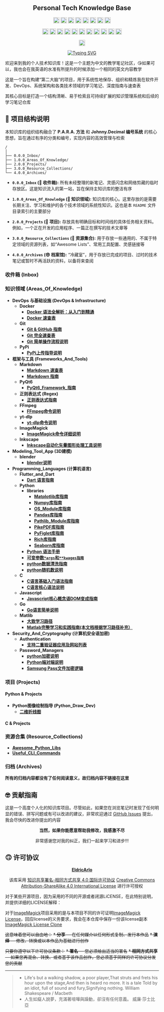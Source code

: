 <div align = "center">
    <h2> Personal Tech Knowledge Base </h2>
</div>

<div align="center">
  <p>
    <!-- 编程语言 & 平台/框架 -->
    <a href="https://www.python.org"><img alt="Python" height="20" src="https://img.shields.io/badge/Python-3776AB?style=plastic&logo=python&logoColor=white"></a>
    <a href="https://golang.org/"><img alt="Go" height="20" src="https://img.shields.io/badge/Go-00ADD8?style=plastic&logo=go&logoColor=white"></a>
    <a href="https://developer.mozilla.org/en-US/docs/Web/JavaScript"><img alt="JavaScript" height="20" src="https://img.shields.io/badge/JavaScript-F7DF1E?style=plastic&logo=javascript&logoColor=black"></a>
    <a href="https://en.wikipedia.org/wiki/C_(programming_language)"><img alt="C" height="20" src="https://img.shields.io/badge/C-A8B9CC?style=plastic&logo=c&logoColor=black"></a>
    <a href="https://www.mathworks.com/products/matlab.html"><img alt="MATLAB" height="20" src="https://img.shields.io/badge/MATLAB-0076A8?style=plastic&logo=mathworks&logoColor=white"></a>
    <a href="https://riverbankcomputing.com/software/pyqt/intro"><img alt="PyQt6" height="20" src="https://img.shields.io/badge/PyQt6-41CD52?style=plastic&logo=qt&logoColor=white"></a>
    <a href="https://flutter.dev"><img alt="Flutter" height="20" src="https://img.shields.io/badge/Flutter-02569B?style=plastic&logo=flutter&logoColor=white"></a>
    <a href="https://pypi.org/"><img alt="PyPI" height="20" src="https://img.shields.io/badge/PyPI-3776AB?style=plastic&logo=pypi&logoColor=white"></a>
  </p>
  <p>
    <!-- 工具 & 概念 -->
    <a href="https://git-scm.com/"><img alt="Git" height="20" src="https://img.shields.io/badge/Git-F05032?style=plastic&logo=git&logoColor=white"></a>
    <a href="https://www.docker.com/"><img alt="Docker" height="20" src="https://img.shields.io/badge/Docker-2496ED?style=plastic&logo=docker&logoColor=white"></a>
    <a href="https://ffmpeg.org"><img alt="FFmpeg" height="20" src="https://img.shields.io/badge/FFmpeg-000000?style=plastic&logo=ffmpeg&logoColor=white"></a>
    <a href="https://github.com/yt-dlp/yt-dlp"><img alt="yt-dlp" height="20" src="https://img.shields.io/badge/yt--dlp-FF5722?style=plastic&logo=yt-dlp&logoColor=white"></a>
    <a href="https://www.blender.org"><img alt="Blender" height="20" src="https://img.shields.io/badge/Blender-E87D0D?style=plastic&logo=blender&logoColor=white"></a>
    <a href="https://www.markdownguide.org/"><img alt="Markdown" height="20" src="https://img.shields.io/badge/Markdown-000000?style=plastic&logo=markdown&logoColor=white"></a>
    <a href="https://en.wikipedia.org/wiki/Regular_expression"><img alt="Regex" height="20" src="https://img.shields.io/badge/Regex-E74C3C?style=plastic"></a>
    <a href="https://zh.wikipedia.org/wiki/%E7%AB%AF%E5%88%B0%E7%AB%AF%E5%8A%A0%E5%AF%86"><img alt="E2EE" height="20" src="https://img.shields.io/badge/E2EE-2ECC71?style=plastic&logo=lock&logoColor=white"></a>
    <a href="https://www.samsung.com/global/galaxy/apps/samsung-pass/"><img alt="Samsung Pass" height="20" src="https://img.shields.io/badge/Samsung%20Pass-1428A0?style=plastic&logo=samsung&logoColor=white"></a>
    <a href="https://inkscape.org/"><img alt="Inkscape" height="20" src="https://img.shields.io/badge/Inkscape-00A499?style=plastic&logo=inkscape&logoColor=white"></a>
    <a href="https://imagemagick.org/"><img alt="ImageMagick" height="20" src="https://img.shields.io/badge/ImageMagick-E31937?style=plastic&logo=imagemagick&logoColor=white"></a>
  </p>
  <p>
    <!-- 许可 -->
    <a href="https://github.com/EldricArlo/Forge/blob/main/LICENSE"><img alt="License: CC BY-SA 4.0" height="20" src="https://img.shields.io/badge/License-CC%20BY--SA%204.0-lightgrey.svg?style=plastic"></a>
  </p>
  
</div>


<div align="center">
  <a href="https://git.io/typing-svg">
    <img src="https://readme-typing-svg.demolab.com?font=Dancing+Script&weight=700&size=30&pause=1000&color=DB2777&center=true&vCenter=true&repeat=true&width=550&lines=Every+madman's+heart.;Perhaps%2C+has+been+wounded+by+a+rose.;May+14%2C+2024" alt="Typing SVG" />
  </a>
</div>

欢迎来到我的个人技术知识库！这是一个主题为中文的教学笔记社区，😘如果可以，我也会在我英语的水准有所提升的时候添加一个相同的英文内容教学

这是一个旨在构建“第二大脑”的项目，用于系统性地保存、组织和精炼我在软件开发、DevOps、系统架构和各类技术领域的学习笔记、深度指南与速查表

其核心目标是打造一个结构清晰、易于检索且可持续扩展的知识管理系统和后续的学习笔记仓库

## 🥳 项目结构说明

本知识库的组织结构融合了 **P.A.R.A. 方法** 和 **Johnny.Decimal 编号系统** 的核心思想，旨在通过有序的分类和编号，实现内容的高效管理与检索

```
/
│
├── 0.0.0_Inbox/
├── 1.0.0_Areas_Of_Knowledge/
├── 2.0.0_Projects/
├── 3.0.0_Resource_Collections/
└── 4.0.0_Archives/
```

*   **`0.0.0_Inbox` (🤯 收件箱):**
    所有未经整理的新笔记、灵感闪念和网络剪藏的临时存放区。这是知识流入的第一站，旨在保持主知识库的整洁有序

*   **`1.0.0_Areas_Of_Knowledge` (🧐 知识领域):**
    知识库的核心。这里存放的是需要长期关注、学习和维护的各个技术领域的系统性知识。这也是本 `README` 文件目录索引的主要部分

*   **`2.0.0_Projects` (🤠 项目):**
    存放具有明确目标和时间线的具体任务相关资料。例如，一个正在开发的应用程序、一篇正在撰写的技术文章等

*   **`3.0.0_Resource_Collections` (🥸 资源集合):**
    用于存放一些通用的、不属于特定领域的资源列表，如“Awesome Lists”、常用工具配置、灵感链接等

*   **`4.0.0_Archives` (😎 档案馆):**
    “冷藏室”，用于存放已完成的项目、过时的技术笔记或暂时不再活跃的资料，以备将来查阅

### 收件箱 (Inbox)

### 知识领域 (Areas_Of_Knowledge)


*   **DevOps 与基础设施 (DevOps & Infrastructure)**
    *   **Docker**
        *   [**Docker 语法全解析：从入门到精通**](./1.0.0_Areas_Of_Knowledge/DevOps_And_Infrastructure/Docker/Docker_Complete_Guide.md)
        *   [**Docker 速查表**](./1.0.0_Areas_Of_Knowledge/DevOps_And_Infrastructure/Docker/Docker_Cheatsheet.md)
    *   **Git**
        *   [**Git & GitHub 指南**](./1.0.0_Areas_Of_Knowledge/DevOps_And_Infrastructure/Git/Git_Cheatsheet.md)
        *   [**Git 完全速查表**](./1.0.0_Areas_Of_Knowledge/DevOps_And_Infrastructure/Git/Git_Cheatsheet.md)
        *   [**Git 简单操作流程说明**](./1.0.0_Areas_Of_Knowledge/DevOps_And_Infrastructure/Git/Git_Simple_Complete_Step_by_Step_Instructions.md)
    *   **PyPi**
        *   [**PyPi上传指导说明**](./1.0.0_Areas_Of_Knowledge/DevOps_And_Infrastructure/PyPi/Python包发布完全指南：从代码到PyPI.md)
*   **框架与工具 (Frameworks_And_Tools)**
    *   **Markdown**
        *   [**Markdown 速查表**](./1.0.0_Areas_Of_Knowledge/Frameworks_And_Tools/Markdown/Markdown_Cheatsheet.md)
        *   [**Markdown 指南**](./1.0.0_Areas_Of_Knowledge/Frameworks_And_Tools/Markdown/Markdown_Complete_Guide.md)
    *   **PyQt6**
        *   [**PyQt6_Framework_指南**](./1.0.0_Areas_Of_Knowledge/Frameworks_And_Tools/PyQt6/PyQt6_Framework_Guide.md)
    *   **正则表达式 (Regex)**
        *   [**正则表达式指南**](./1.0.0_Areas_Of_Knowledge/Frameworks_And_Tools/Regex/Regular_Expressions_Handbook.md)
    *   **FFmpeg**
        *   [**FFmpeg命令说明**](./1.0.0_Areas_Of_Knowledge/Frameworks_And_Tools/FFmpeg/FFmpeg.md)
    *   **yt-dlp**
        *   [**yt-dlp命令说明**](./1.0.0_Areas_Of_Knowledge/Frameworks_And_Tools/yt-dlp/yt-dlp.md)
    *   **ImageMagick**
        *   [**ImageMagick命令详细说明**](./1.0.0_Areas_Of_Knowledge/Frameworks_And_Tools/ImageMagick/ImageMagick.md)
    *   **Inkscape**
        *   [**Inkscape自动化矢量图形处理工具说明**](./1.0.0_Areas_Of_Knowledge/Frameworks_And_Tools/Inkscape/Inkscape.md)
*   **Modeling_Tool_App (3D建模)**
    *   **blender**
        *   [**blender说明**](./1.0.0_Areas_Of_Knowledge/Modeling_Tool_App/blender.md)
*   **Programming_Languages (计算机语言)**
    *   **Flutter_and_Dart**
        *   [**Dart 语言指南**](./1.0.0_Areas_Of_Knowledge/Programming_Languages/Flutter_and_Dart/Flutter_and_Python_Guide.md)
    *   **Python**
        *   **libraries**
            *   [**Matplotlib库指南**](./1.0.0_Areas_Of_Knowledge/Programming_Languages/Python/libraries/Matplotlib_Guide.md)
            *   [**Numpy库指南**](./1.0.0_Areas_Of_Knowledge/Programming_Languages/Python/libraries/NumPy_Guide.md)
            *   [**OS_Module库指南**](./1.0.0_Areas_Of_Knowledge/Programming_Languages/Python/libraries/OS_Module_Guide.md)
            *   [**Pandas库指南**](./1.0.0_Areas_Of_Knowledge/Programming_Languages/Python/libraries/Pandas_Guide.md)
            *   [**Pathlib_Module库指南**](./1.0.0_Areas_Of_Knowledge/Programming_Languages/Python/libraries/Pathlib_Module_Guide.md)
            *   [**PikePDF库指南**](./1.0.0_Areas_Of_Knowledge/Programming_Languages/Python/libraries/PikePDF_Guide.md)
            *   [**PyFiglet库指南**](./1.0.0_Areas_Of_Knowledge/Programming_Languages/Python/libraries/PyFiglet_Guide.md)
            *   [**Rich库指南**](./1.0.0_Areas_Of_Knowledge/Programming_Languages/Python/libraries/Rich_Library_Guide.md)
            *   [**Seaborn库指南**](./1.0.0_Areas_Of_Knowledge/Programming_Languages/Python/libraries/Seaborn_Guide.md)
        *   [**Python 语法手册**](./1.0.0_Areas_Of_Knowledge/Programming_Languages/Python/Python_Syntax_Handbook.md)
        *   [**可变参数`*args`和`**kwages指南`**](./1.0.0_Areas_Of_Knowledge/Programming_Languages/Python/args_and_kwargs_guild.md)
        *   [**python数据清洗指南**](./1.0.0_Areas_Of_Knowledge/Programming_Languages/Python/Python数据清洗核心指南.md)
        *   [**python随机数说明**](./1.0.0_Areas_Of_Knowledge/Programming_Languages/Python/random_guild.md)
    *   **C**
        *   [**C语言基础入门语法指南**](./1.0.0_Areas_Of_Knowledge/Programming_Languages/C/C语言核心语法深度解析.md)
        *   [**C语言核心语法说明**](./1.0.0_Areas_Of_Knowledge/Programming_Languages/C/C语言核心语法深度解析.md)
    *   **Javascript**
        *   [**Javascript核心概念语DOM变成指南**](./1.0.0_Areas_Of_Knowledge/Programming_Languages/Javascript/JavaScript%20核心概念与%20DOM%20编程指南.md)
    *   **Go**
        *   [**Go语言简单说明**](./1.0.0_Areas_Of_Knowledge/Programming_Languages/Go/go语言简单指导.md)
    *   **Matlib**
        *   [**大致学习路径**](./1.0.0_Areas_Of_Knowledge/Programming_Languages/Matlab/大致学习路径.md)
        *   [**Matlab完整学习和实践指南(本文档根据学习路径补充）**](./1.0.0_Areas_Of_Knowledge/Programming_Languages/Matlab/Matlab完整学习和实践指南：从入门到专业应用.md)
*   **Security_And_Cryptography (计算机安全语加密)**
    *   **Authentication**
        *   [**支持二重验证器应用及网站列表**](./1.0.0_Areas_Of_Knowledge/Security_And_Cryptography/Authentication/TOTP_Supported_Services_List.md)
    *   **Password_Managers**
        *   [**python加密说明**](./1.0.0_Areas_Of_Knowledge/Security_And_Cryptography/Password_Managers/Python_E2EE_Password_Manager_Guide.md)
        *   [**Python端对端说明**](./1.0.0_Areas_Of_Knowledge/Security_And_Cryptography/Password_Managers/Python_ETE_Encrpted_Password_Manager.md)
        *   [**Samsung Pass文件加密逻辑**](./1.0.0_Areas_Of_Knowledge/Security_And_Cryptography/Password_Managers/Samsung_Pass_File_Format_Analysis.md)

### 项目 (Projects)

#### Python & Projects

<!-- *   **密码管理应用项目 (Password_Manager_App_Dev)**
        *   **Oracipher Project**
        *   **Oracore Project**
        *   **Orakit Project** -->
*   **Python图像绘制指导 (Python_Draw_Dev)**
    *   [**二维折线图**](./2.0.0_Projects/Python_Draw_Dev/2D_line_chart.md)

#### C & Projects

### 资源合集 (Resource_Collections)
*   [**Awesome_Python_Libs**](./3.0.0_Resource_Collections/Awesome_Python_Libs.md)
*   [**Useful_CLI_Commands**](./3.0.0_Resource_Collections/Useful_CLI_Commands.md)

### 归档 (Archives)

**所有的归档内容都没有了任何阅读意义，故归档内容不链接在这里**

## 🤓 贡献指南

这是一个高度个人化的知识库项目。尽管如此，如果您在浏览笔记时发现了任何明显的错误、拼写问题或有可以改进的建议，非常欢迎通过 [GitHub Issues](https://github.com/EldricArlo/Forge/issues) 提出，我会尽快的改进你提出的内容

<div align = "center">

**当然，如果你能愿意帮助我修改，我感激不尽**
</div>

<div align = "center">
非常感谢您对我的纠正，我们一起来学习和进步!!!
</div>

## 🙃 许可协议

<div align = "center">

[**EldricArlo**](https://github.com/EldricArlo)

该库采用
[知识共享署名-相同方式共享 4.0 国际许可协议](https://creativecommons.org/licenses/by-sa/4.0/)
[Creative Commons Attribution-ShareAlike 4.0 International License](https://creativecommons.org/licenses/by-sa/4.0/)
进行许可授权
</div>

对于某些开源项目，因为采用的不同的开源或者闭源LiCENSE，在此特别说明，并提供详细的LICENSE解释：

对于[ImageMagick](https://github.com/ImageMagick/ImageMagick?tab=License-1-ov-file)项目采用的是与本项目不同的许可证明[ImageMagick License](https://imagemagick.org/script/license.php)，回应license的义务要求，我会在本仓库中保存一份该license副本[ImageMagick License Clone](./LICENSES/LICENSE-ImageMagick)

~~这意味着您可以自由地：~~
~~*   **分享** — 在任何媒介以任何形式复制、发行本作品~~
~~*   **演绎** — 修改、转换或以本作品为基础进行创作~~

~~只要你遵守以下许可协议条款：~~
~~*   **署名** — 您必须给出适当的署名~~
~~*   **相同方式共享** — 如果您再混合、转换、或者基于该作品创作，您必须基于同样的许可协议分发您的贡献~~

----
>* Life's but a walking shadow, a poor player,That struts and frets his hour upon the stage,And then is heard no more. It is a tale Told by an idiot, full of sound and fury,Signifying nothing. William Shakespeare / Macbeth
>* 人生如癡人說夢，充滿著喧嘩與躁動，卻沒有任何意義。 威廉·莎士比亞